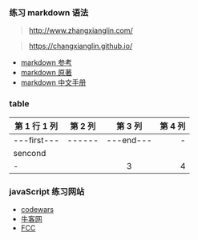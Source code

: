 ### 练习 markdown 语法
>http://www.zhangxianglin.com/

>https://changxianglin.github.io/
+ [markdown 参考](http://ouapi.com/tool/md)
+ [markdown 原著](https://daringfireball.net/projects/markdown/syntax)
+ [markdown 中文手册](http://wowubuntu.com/markdown/#list)

### table

| 第 1 行 1 列 | 第 2 列 | 第 3 列 | 第 4 列 |
|-------------|:--------:|:------:|--------:|
|---first---| ------| ---end---| -|
|sencond| | | |end|
|-| | 3 | 4 |


### javaScript 练习网站
+ [codewars](https://www.codewars.com/)
+ [牛客网](https://www.nowcoder.com/ta/js-assessment)
+ [FCC](https://freecodecamp.cn/)
